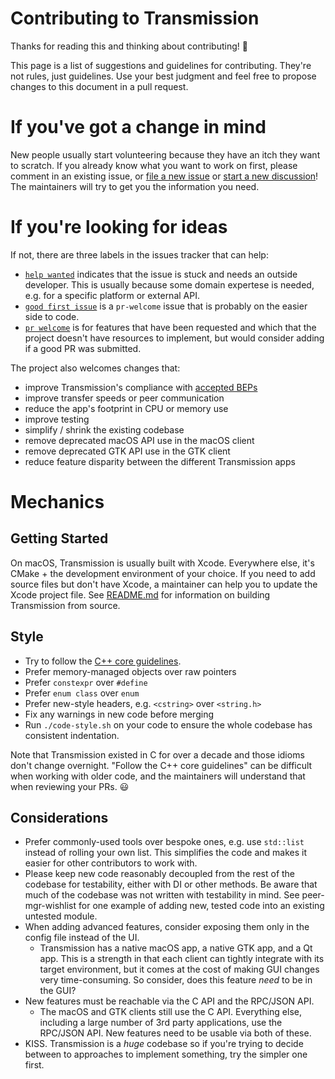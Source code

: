 # Contributing to Transmission

Thanks for reading this and thinking about contributing! :tada:

This page is a list of suggestions and guidelines for contributing. They're not rules, just guidelines. Use your best judgment and feel free to propose changes to this document in a pull request.

# If you've got a change in mind

New people usually start volunteering because they have an itch they want to scratch. If you already know what you want to work on first, please comment in an existing issue, or [file a new issue](https://github.com/transmission/transmission/issues/new/choose) or [start a new discussion](https://github.com/transmission/transmission/discussions/new)! The maintainers will try to get you the information you need.

# If you're looking for ideas

If not, there are three labels in the issues tracker that can help:

- [`help wanted`](https://github.com/transmission/transmission/issues?q=is%3Aissue+is%3Aopen+label%3A%22help+wanted%22) indicates that the issue is stuck and needs an outside developer. This is usually because some domain expertese is needed, e.g. for a specific platform or external API.
- [`good first issue`](https://github.com/transmission/transmission/issues?q=is%3Aissue+is%3Aopen+label%3A%22good+first+issue%22) is a `pr-welcome` issue that is probably on the easier side to code.
- [`pr welcome`](https://github.com/transmission/transmission/issues?q=is%3Aissue+is%3Aopen+label%3A%22pr+welcome%22) is for features that have been requested and which that the project doesn't have resources to implement, but would consider adding if a good PR was submitted.

The project also welcomes changes that:

- improve Transmission's compliance with [accepted BEPs](https://www.bittorrent.org/beps/bep_0000.html)
- improve transfer speeds or peer communication
- reduce the app's footprint in CPU or memory use
- improve testing
- simplify / shrink the existing codebase
- remove deprecated macOS API use in the macOS client
- remove deprecated GTK API use in the GTK client
- reduce feature disparity between the different Transmission apps

# Mechanics

## Getting Started

On macOS, Transmission is usually built with Xcode. Everywhere else, it's CMake + the development environment of your choice. If you need to add source files but don't have Xcode, a maintainer can help you to update the Xcode project file. See [README.md](README.md) for information on building Transmission from source.

## Style

- Try to follow the [C++ core guidelines](https://isocpp.github.io/CppCoreGuidelines/CppCoreGuidelines).
- Prefer memory-managed objects over raw pointers
- Prefer `constexpr` over `#define`
- Prefer `enum class` over `enum`
- Prefer new-style headers, e.g. `<cstring>` over `<string.h>`
- Fix any warnings in new code before merging
- Run `./code-style.sh` on your code to ensure the whole codebase has consistent indentation.

Note that Transmission existed in C for over a decade and those idioms don't change overnight. "Follow the C++ core guidelines" can be difficult when working with older code, and the maintainers will understand that when reviewing your PRs. :smiley:

## Considerations

- Prefer commonly-used tools over bespoke ones, e.g. use `std::list` instead of rolling your own list. This simplifies the code and makes it easier for other contributors to work with.
- Please keep new code reasonably decoupled from the rest of the codebase for testability, either with DI or other methods. Be aware that much of the codebase was not written  with testability in mind. See peer-mgr-wishlist for one example of adding new, tested code into an existing untested module.
- When adding advanced features, consider exposing them only in the config file instead of the UI.
  - Transmission has a native macOS app, a native GTK app, and a Qt app. This is a strength in that each client can tightly integrate with its target environment, but it comes at the cost of making GUI changes very time-consuming. So consider, does this feature _need_ to be in the GUI?
- New features must be reachable via the C API and the RPC/JSON API.
  - The macOS and GTK clients still use the C API. Everything else, including a large number of 3rd party applications, use the RPC/JSON API. New features need to be usable via both of these.
- KISS. Transmission is a _huge_ codebase so if you're trying to decide between to approaches to implement something, try the simpler one first.

